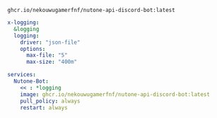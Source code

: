 `ghcr.io/nekouwugamerfnf/nutone-api-discord-bot:latest`

```yml
x-logging:
  &logging
  logging:
    driver: "json-file"
    options:
      max-file: "5"
      max-size: "400m"

services:
  Nutone-Bot:
    << : *logging
    image: ghcr.io/nekouwugamerfnf/nutone-api-discord-bot:latest
    pull_policy: always
    restart: always
```